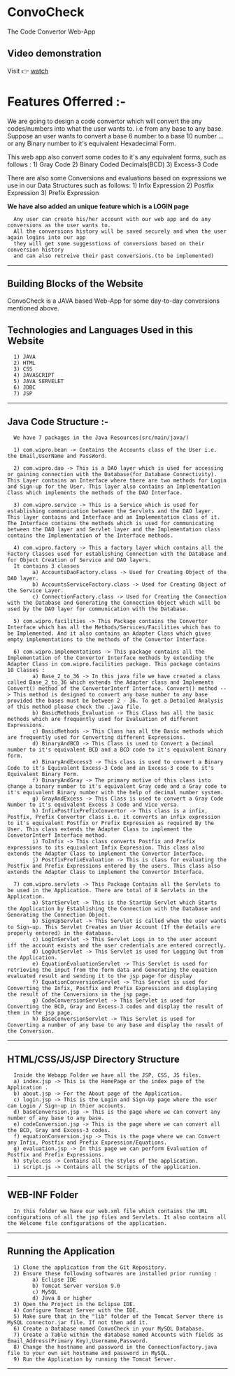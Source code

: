 # ConvoCheck

The Code Convertor Web-App

## Video demonstration

Visit 👉 [watch](https://youtu.be/uz7MAlkPEcQ?si=ChzuoANIYXdKpbFP)

# Features Offerred :-

We are going to design a code convertor which will convert the any codes/numbers into what the user wants to.
i.e from any base to any base.
Suppose an user wants to convert a base 6 number to a base 10 number ... or any Binary number to it's equivalent Hexadecimal Form.

This web app also convert some codes to it's any equivalent forms, such as follows : 1) Gray Code 2) Binary Coded Decimals(BCD) 3) Excess-3 Code

There are also some Conversions and evaluations based on expressions we use in our Data Structures such as follows: 1) Infix Expression 2) Postfix Expression 3) Prefix Expression

**We have also added an unique feature which is a LOGIN page**

      Any user can create his/her account with our web app and do any conversions as the user wants to.
      All the conversions history will be saved securely and when the user again logins into our app
      they will get some suggesstions of conversions based on their conversion history
      and can also retreive their past conversions.(to be implemented)

---

## Building Blocks of the Website

ConvoCheck is a JAVA based Web-App for some day-to-day conversions mentioned above.

## Technologies and Languages Used in this Website

      1) JAVA
      2) HTML
      3) CSS
      4) JAVASCRIPT
      5) JAVA SERVELET
      6) JDBC
      7) JSP

---

## Java Code Structure :-

      We have 7 packages in the Java Resources(src/main/java/)

      1) com.wipro.bean -> Contains the Accounts class of the User i.e. the Email,UserName and PassWord.

      2) com.wipro.dao -> This is a DAO layer which is used for accessing or gaining connection with the Database(for Database Connectivity). This Layer contains an Interface where there are two methods for Login and Sign-up for the User. This layer also contains an Implementation Class which implements the methods of the DAO Interface.

      3) com.wipro.service -> This is a Service which is used for establishing communication between the Servlets and the DAO layer. This layer contains and Interface and an Implementation class of it. The Interface contains the methods which is used for communicating between the DAO layer and Servlet layer and the Implementation class contains the Implementation of the Interface methods.

      4) com.wipro.factory -> This a factory layer which contains all the Factory Classes used for establishing Connection with the Database and for Object Creation of Service and DAO layers.
      It contains 3 classes
            a) AccountsDaoFactory.class -> Used for Creating Object of the DAO layer.
            b) AccountsServiceFactory.class -> Used for Creating Object of the Service Layer.
            c) ConnectionFactory.class -> Used for Creating the Connection with the Database and Generating the Connection Object which will be used by the DAO layer for communication with the Database.

      5) com.wipro.facilities -> This Package contains the Convertor Interface which has all the Methods/Services/Facilities which has to be Implemented. And it also contains an Adapter Class which gives empty implementations to the methods of the Convertor Interface.

      6) com.wipro.implementations -> This package contains all the Implementation of the Convertor Interface methods by extending the Adapter Class in com.wipro.facilities package. This package contains 10 Classes :
            a) Base_2_to_36 -> In this java file we have created a class called Base_2_to_36 which extends the Adapter class and Implements Convert() method of the ConvertorInterf Interface. Convert() method --> This method is designed to convert any base number to any base provided the bases must be between 2 - 36. To get a Detailed Analysis of this method please check the .java file.
            b) BasicMethods_Evaluation -> This Class has all the basic methods which are frequently used for Evaluation of different Expressions.
            c) BasicMethods -> This Class has all the Basic methods which are frequently used for Converting different Expressions.
            d) BinaryAndBCD -> This Class is used to Convert a Decimal number to it's equivalent BCD and a BCD code to it's equivalent Binary form.
            e) BinaryAndExcess3 -> This class is used to convert a Binary Code to it's Equivalent Excess-3 Code and an Excess-3 code to it's Equivalent Binary Form.
            f) BinaryAndGray -> The primary motive of this class isto change a binary number to it's equivalent Gray code and a Gray code to it's equivalent Binary number with the help of decimal number system.
            g) GrayAndExcess -> This Class is used to convert a Gray Code Number to it's equivalent Excess 3 Code and Vice versa.
            h) InfixPostfixPrefixConvertor -> This class is a infix, Postfix, Prefix Convertor class i.e. it converts an infix expression to it's equivalent Postfix or Prefix Expression as required By the User. This class extends the Adapter Class to implement the ConvetorInterf Interface method.
            i) ToInfix -> This class converts Postfix and Prefix expressions to its equivalent Infix Expression. This class also extends the Adapter Class to implement the Convertor Interface.
            j) PostfixPrefixEvaluation -> This is class for evaluating the Postfix and Prefix Expressions entered by the users. This class also extends the Adapter Class to implement the Convertor Interface.

      7) com.wipro.servlets -> This Package Contains all the Servlets to be used in the Application. There are total of 8 Servlets in the Application.
            a) StartServlet -> This is the StartUp Servlet which Starts the Application by Establishing the Connection with the Database and Generating the Connection Object.
            b) SignUpServlet -> This Servlet is called when the user wants to Sign-up. This Servlet Creates an User Account (If the details are properly entered) in the database.
            c) LogInServlet -> This Servlet Logs in to the user account iff the account exists and the user credentials are entered correctly.
            d) LogOutServlet -> This Servlet is used for Logging Out from the Application.
            e) EquationEvaluationServlet -> This Servlet is used for retrieving the input from the form data and Generating the equation evaluated result and sending it to the jsp page for display
            f) EquationConversionServlet -> This Servlet is used for Converting the Infix, Postfix and Prefix Expressions and displaying the result of the Conversions in the jsp page.
            g) CodeConversionServlet -> This Servlet is used for Converting the BCD, Gray and Excess-3 codes and display the result of them in the jsp page.
            h) BaseConversionServlet -> This Servlet is used for Converting a number of any base to any base and display the result of the Conversion.

---

## HTML/CSS/JS/JSP Directory Structure

      Inside the Webapp Folder we have all the JSP, CSS, JS files.
      a) index.jsp -> This is the HomePage or the index page of the Application .
      b) about.jsp -> For the About page of the Application.
      c) login.jsp -> This is the Login and Sign-Up page where the user can Login / Sign-up in thier accounts.
      d) baseConversion.jsp -> This is the page where we can convert any number of any base to any base.
      e) codeConversion.jsp -> This is the page where we can convert all the BCD, Gray and Excess-3 codes.
      f) equationConversion.jsp -> This is the page where we can Convert any Infix, Postfix and Prefix Expression/Equations.
      g) evaluation.jsp -> In this page we can perform Evaluation of Postfix and Prefix Expressions.
      h) style.css -> Contains all the styles of the application.
      i) script.js -> Contains all the Scripts of the application.

---

## WEB-INF Folder

      In this folder we have our web.xml file which contains the URL configurations of all the jsp files and Servlets. It also contains all the Welcome file configurations of the application.

---

## Running the Application

      1) Clone the application from the Git Repository.
      2) Ensure these following softwares are installed prior running :
            a) Eclipse IDE
            b) Tomcat Server version 9.0
            c) MySQL
            d) Java 8 or higher
      3) Open the Project in the Eclipse IDE.
      4) Configure Tomcat Server with the IDE.
      5) Make sure that in the "lib" folder of the Tomcat Server there is MySQL connector.jar file. If not then add it.
      6) Create a Database named ConvoCheck in your MySQL Database.
      7) Create a Table within the database named Accounts with fields as Email_Address(Primary Key),Username,Password.
      8) Change the hostname and password in the ConnectionFactory.java file to your own set hostname and password in MySQL.
      9) Run the Application by running the Tomcat Server.

---
